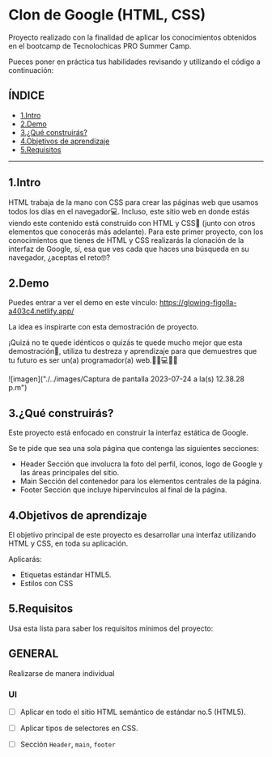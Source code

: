 # Clon de Google (HTML, CSS)
Proyecto realizado con la finalidad de aplicar los conocimientos obtenidos en el bootcamp de Tecnolochicas PRO Summer Camp.

Pueces poner en práctica tus habilidades revisando y utilizando el código a continuación:

## ÍNDICE

* [1.Intro](https://github.com/Valeriagijonv/clon-de-google/blob/main/README.md#1intro)
* [2.Demo](https://github.com/Valeriagijonv/clon-de-google/blob/main/README.md#1intro)
* [3.¿Qué construirás?](https://github.com/Valeriagijonv/clon-de-google/blob/main/README.md#3qu%C3%A9-construir%C3%A1s)
* [4.Objetivos de aprendizaje](https://github.com/Valeriagijonv/clon-de-google/blob/main/README.md#3qu%C3%A9-construir%C3%A1s)
* [5.Requisitos](https://github.com/Valeriagijonv/clon-de-google/blob/main/README.md#3qu%C3%A9-construir%C3%A1s)

****
## 1.Intro

HTML trabaja de la mano con CSS para crear las páginas web que usamos todos los días en el navegador💻. Incluso, este sitio web en donde estás viendo este contenido está construido con HTML y CSS🤯 (junto con otros elementos que conocerás más adelante). Para este primer proyecto, con los conocimientos que tienes de HTML y CSS realizarás la clonación de la interfaz de Google, sí, esa que ves cada que haces una búsqueda en su navegador, ¿aceptas el reto🤓?

## 2.Demo
Puedes entrar a ver el demo en este vínculo: https://glowing-figolla-a403c4.netlify.app/

La idea es inspirarte con esta demostración de proyecto.

¡Quizá no te quede idénticos o quizás te quede mucho mejor que esta demostración🤩, utiliza tu destreza y aprendizaje para que demuestres que tu futuro es ser un(a) programador(a) web.👩🏻💻👦🏻

![imagen]("./../images/Captura de pantalla 2023-07-24 a la(s) 12.38.28 p.m")

## 3.¿Qué construirás?

Este proyecto está enfocado en construir la interfaz estática de Google.

Se te pide que sea una sola página que contenga las siguientes secciones:

* Header Sección que involucra la foto del perfil, iconos, logo de Google y las áreas principales del sitio.
* Main Sección del contenedor para los elementos centrales de la página.
* Footer Sección que incluye hipervínculos al final de la página.

## 4.Objetivos de aprendizaje

El objetivo principal de este proyecto es desarrollar una interfaz utilizando HTML y CSS, en toda su aplicación.

Aplicarás:

* Etiquetas estándar HTML5.
* Estilos con CSS

## 5.Requisitos

Usa esta lista para saber los requisitos mínimos del proyecto:

## GENERAL
Realizarse de manera individual

### UI
- [ ] Aplicar en todo el sitio HTML semántico de estándar no.5 (HTML5).
- [ ] Aplicar tipos de selectores en CSS.
- [ ] Sección `Header`, `main`, `footer`

